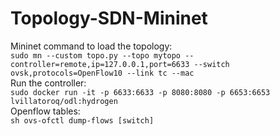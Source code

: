 # Topology-SDN-Mininet

Mininet command to load the topology:  
`sudo mn --custom topo.py --topo mytopo --controller=remote,ip=127.0.0.1,port=6633 --switch ovsk,protocols=OpenFlow10 --link tc --mac`  
Run the controller:  
`sudo docker run -it -p 6633:6633 -p 8080:8080 -p 6653:6653 lvillatoroq/odl:hydrogen`  
Openflow tables:  
`sh ovs-ofctl dump-flows [switch]`
